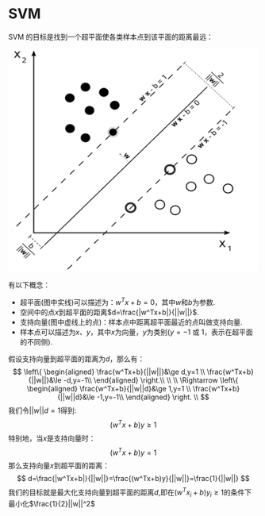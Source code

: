 # SVM
SVM 的目标是找到一个超平面使各类样本点到该平面的距离最远：

![alt text](../assets/MarkdownImg/image-2.png)

有以下概念：
- 超平面(图中实线)可以描述为：$w^Tx+b=0$，其中$w$和$b$为参数.
- 空间中的点$x$到超平面的距离$d=\frac{|w^Tx+b|}{||w||}$.
- 支持向量(图中虚线上的点)：样本点中距离超平面最近的点叫做支持向量.
- 样本点可以描述为$x$、$y$，其中$x$为向量，$y$为类别($y=-1$ 或 $1$，表示在超平面的不同侧).

假设支持向量到超平面的距离为$d$，那么有：
$$ \left\{
\begin{aligned}
\frac{w^Tx+b}{||w||}&\ge d,y=1 \\
\frac{w^Tx+b}{||w||}&\le -d,y=-1\\
\end{aligned}
\right.\\
\\
\\
\Rightarrow 
\left\{
\begin{aligned}
\frac{w^Tx+b}{||w||d}&\ge 1,y=1 \\
\frac{w^Tx+b}{||w||d}&\le -1,y=-1\\
\end{aligned}
\right. \\
$$
我们令$||w||d=1$得到:
$$
(w^Tx+b)y \ge1
$$
特别地，当$x$是支持向量时：
$$
(w^Tx+b)y =1
$$
那么支持向量$x$到超平面的距离：
$$
d=\frac{|w^Tx+b|}{||w||}=\frac{(w^Tx+b)y}{||w||}=\frac{1}{||w||}
$$
我们的目标就是最大化支持向量到超平面的距离$d$,即在$(w^Tx_i+b)y_i \ge1$的条件下最小化$\frac{1}{2}||w||^2$



